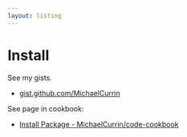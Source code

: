 ```yaml
---
layout: listing
---
```

# Install


See my gists.

- [gist.github.com/MichaelCurrin](https://gist.github.com/MichaelCurrin)

See page in cookbook:

- [Install Package - MichaelCurrin/code-cookbook](https://github.com/MichaelCurrin/code-cookbook/blob/master/recipes/shell/install-package.md)
